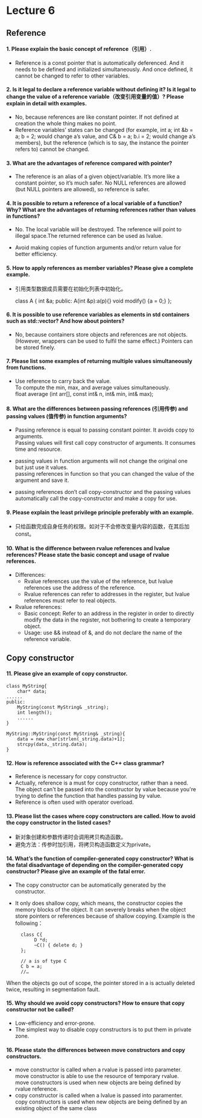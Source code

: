 # Lecture 6 
## Reference
#### 1.	Please explain the basic concept of reference（引用）. 

- Reference is a const pointer that is automatically deferenced. And it needs to be defined and initialized simultaneously. And once defined, it cannot be changed to refer to other variables.


#### 2. Is it legal to declare a reference variable without defining it? Is it legal to change the value of a reference variable（改变引用变量的值）? Please explain in detail with examples. 
- No, because references are like constant  pointer. If not defined at creation the whole thing makes no point. 
- Reference variables’ states can be changed (for example, 
int a; int &b = a; b = 2; would change a’s value, 
and C& b = a; b.i = 2; would change a’s members), 
but the reference (which is to say, the instance the pointer refers to) cannot be changed.

#### 3. What are the advantages of reference compared with pointer?

- The reference is an alias of a given object/variable. It’s more like a constant pointer, so it’s much safer.
No NULL references are allowed (but NULL pointers are allowed), so reference is safer.


#### 4. It is possible to return a reference of a local variable of a function? Why? What are the advantages of returning references rather than values in functions?

- No. The local variable will be destroyed. The reference will point to illegal space.The returned reference can be used as lvalue.

- Avoid making copies of function arguments and/or return value for better efficiency.


#### 5. How to apply references as member variables? Please give a complete example.

- 引用类型数据成员需要在初始化列表中初始化。
	
	class A
	{
		int &a;
	public:
		A(int &p):a(p){}
	    void modify() {a = 0;}
	};

#### 6. It is possible to use reference variables as elements in std containers such as std::vector? And how about pointers?
- No, because containers store objects and references are not objects. (However, wrappers can be used to fulfil the same effect.) Pointers can be stored finely.

#### 7. Please list some examples of returning multiple values simultaneously from functions.

- Use reference to carry back the value.  
	To compute the min, max, and average values simultaneously.   
	float average (int arr[], const int& n, int& min, int& max);


#### 8. What are the differences between passing references (引用传参) and passing values (值传参) in function arguments?

- Passing reference is equal to passing constant pointer. It avoids copy to arguments.  
Passing values will first call copy constructor of arguments. It consumes time and resource.

- passing values in function arguments will not change the original one but just use it values.  
passing references in function so that you can changed the value of the argument and save it.

- passing references don’t call copy-constructor and the passing values automatically call the copy-constructor and make a copy for use.

#### 9. Please explain the least privilege principle preferably with an example.

- 只给函数完成自身任务的权限。如对于不会修改变量内容的函数，在其后加const。

#### 10. What is the difference between rvalue references and lvalue references? Please state the basic concept and usage of rvalue references.


- Differences:
  - Rvalue references use the value of the reference, but lvalue references use the address of the reference.
  - Rvalue references can refer to addresses in the register, but lvalue references must refer to real objects.
- Rvalue references:
  - Basic concept: Refer to an address in the register in order to directly modify the data in the register, not bothering to create a temporary object.
  - Usage: use && instead of &, and do not declare the name of the reference variable.


##	Copy constructor
#### 11.	Please give an example of copy constructor.


	class MyString{
		char* data;
	......
	public:
		MyString(const MyString& _string);
		int length();
		......
	}
	
	MyString::MyString(const MyString& _string){
		data = new char[strlen(_string.data)+1];
		strcpy(data,_string.data);
	}

#### 12.	How is reference associated with the C++ class grammar?

- Reference is necessary for copy constructor.
- Actually, reference is a must for copy constructor, rather than a need. The object can't be passed into the constructor by value because you're trying to define the function that handles passing by value.  
- Reference is often used with operator overload.


#### 13.	Please list the cases where copy constructors are called. How to avoid the copy constructor in the listed cases?

- 新对象创建和参数传递时会调用拷贝构造函数。
- 避免方法：传参时加引用，将拷贝构造函数定义为private。




#### 14.	What’s the function of compiler-generated copy constructor? What is the fatal disadvantage of depending on the compiler-generated copy constructor? Please give an example of the fatal error. 
- The copy constructor can be automatically generated by the constructor. 
- It only does shallow copy, which means, the constructor copies the memory blocks of the object. It can severely breaks when the object store pointers or references because of shallow copying. Example is the following：

		class C{
		     D *d;
		     ~C() { delete d; }
		};
		
		// a is of type C
		C b = a;
		//…

 When the objects go out of scope, the pointer stored in a is actually deleted twice, resulting in segmentation fault.


#### 15.	Why should we avoid copy constructors? How to ensure that copy constructor not be called?


- Low-efficiency and error-prone.
- The simplest way to disable copy constructors is to put them in private zone.

#### 16.	Please state the differences between move constructors and copy constructors.

- move constructor is called when a rvalue is passed into parameter.  
move constructor is able to use the resource of temporary rvalue.  
move constructors is used when new objects are being defined by rvalue reference.
- copy constructor is called when a lvalue is passed into paramenter.  
copy constructors is used when new objects are being defined by an existing object of the same class





